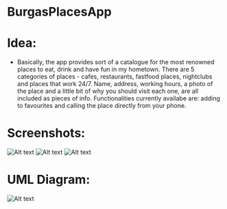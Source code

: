 # BurgasPlacesApp

**<h1>Idea:</h1>**
* Basically, the app provides sort of a catalogue for the most renowned places to eat, drink and have fun in my hometown.
 There are 5 categories of places - cafes, restaurants, fastfood places, nightclubs and places that work 24/7. Name, address, working hours, a photo of the place and a little bit of why you should visit each one, are all included as pieces of info. Functionalities currently availabe are: adding to favourites and calling the place directly from your phone. 

**<h1>Screenshots: </h1>**

![Alt text](https://github.com/brightVision97/BurgasPlacesApp/blob/master/screenshots/list.png)
![Alt text](https://github.com/brightVision97/BurgasPlacesApp/blob/master/screenshots/details.png)
![Alt text](https://github.com/brightVision97/BurgasPlacesApp/blob/master/screenshots/drawer.png)

**<h1>UML Diagram:</h1>**

![Alt text](https://github.com/brightVision97/BurgasPlacesApp/blob/master/uml_diagram.bmp)
